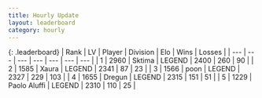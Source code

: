 ```yaml
---
title: Hourly Update
layout: leaderboard
category: hourly
---
```


{: .leaderboard}
| Rank | LV | Player | Division | Elo | Wins | Losses |
| --- | --- | --- | --- | --- | --- | --- |
| <span data-change="0">1</span> | 2960 | <span title="ID: 353063">Sktima</span> | LEGEND | <span data-change="0">2400</span> | <span data-change="0">260</span> | <span data-change="0">90</span> |
| <span data-change="0">2</span> | 1585 | <span title="ID: 200908">Xaura</span> | LEGEND | <span data-change="0">2341</span> | <span data-change="0">87</span> | <span data-change="0">23</span> |
| <span data-change="0">3</span> | 1566 | <span title="ID: 540690">poon</span> | LEGEND | <span data-change="6">2327</span> | <span data-change="1">229</span> | <span data-change="0">103</span> |
| <span data-change="0">4</span> | 1655 | <span title="ID: 337810">Dregun</span> | LEGEND | <span data-change="0">2315</span> | <span data-change="0">151</span> | <span data-change="0">51</span> |
| <span data-change="0">5</span> | 1229 | <span title="ID: 512212">Paolo Aluffi</span> | LEGEND | <span data-change="0">2310</span> | <span data-change="0">110</span> | <span data-change="0">25</span> |